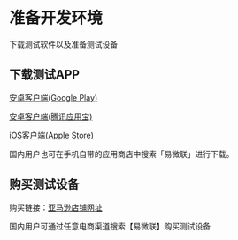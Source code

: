 # 准备开发环境

下载测试软件以及准备测试设备

## 下载测试APP

[安卓客户端(Google Play)](https://play.google.com/store/apps/details?id=com.coolkit)

[安卓客户端(腾讯应用宝)](http://sj.qq.com/myapp/detail.htm?apkName=com.coolkit)

[iOS客户端(Apple Store)](https://itunes.apple.com/cn/app/yi-wei-lian/id1035163158?mt=8)

国内用户也可在手机自带的应用商店中搜索「易微联」进行下载。

## 购买测试设备

购买链接：[亚马逊店铺网址](https://www.amazon.cn/s?k=sonoff)

国内用户可通过任意电商渠道搜索【易微联】购买测试设备